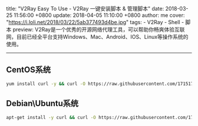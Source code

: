 title: "V2Ray Easy To Use - V2Ray 一键安装脚本 & 管理脚本"
date: 2018-03-25 11:56:00 +0800
update: 2018-04-05 11:10:00 +0800
author: me
cover: "https://i.loli.net/2018/03/22/5ab377493d4be.jpg"
tags:
    - V2Ray
    - Shell
    - 脚本
preview: V2Ray是一个优秀的开源网络代理工具，可以帮助你畅爽体验互联网，目前已经全平台支持Windows、Mac、Android、IOS、Linux等操作系统的使用。

---

## CentOS系统
```bash
yum install curl -y && curl -O https://raw.githubusercontent.com/1715173329/v2ray-onekey/master/v2ray-go.sh && bash v2ray-go.sh
```
## Debian\Ubuntu系统
```bash
apt-get install -y curl && curl -O https://raw.githubusercontent.com/1715173329/v2ray-onekey/master/v2ray-go.sh && bash v2ray-go.sh
```